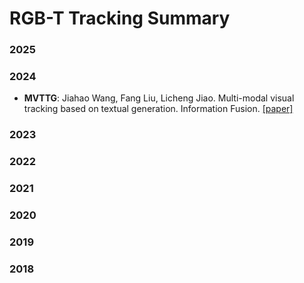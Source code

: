# RGB-T Tracking Summary

### 2025


### 2024

* **MVTTG**: Jiahao Wang, Fang Liu, Licheng Jiao. Multi-modal visual tracking based on textual generation. Information Fusion. [[paper]](https://www.sciencedirect.com/science/article/pii/S1566253524003099)



### 2023

### 2022

### 2021

### 2020

### 2019


### 2018
